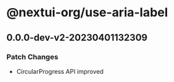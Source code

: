 # @nextui-org/use-aria-label

## 0.0.0-dev-v2-20230401132309

### Patch Changes

- CircularProgress API improved

